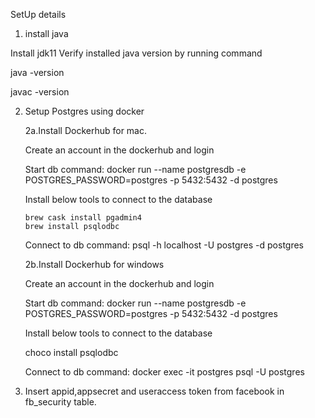 SetUp details

1. install java

Install jdk11
Verify installed java version by running command

java -version

javac -version

2. Setup Postgres using docker
    
    2a.Install Dockerhub for mac.
    
    Create an account in the dockerhub and login
    
    Start db command:
    docker run --name postgresdb -e POSTGRES_PASSWORD=postgres -p 5432:5432 -d postgres

    Install below tools to connect to the database

       brew cask install pgadmin4   
       brew install psqlodbc

    Connect to db command:
    psql -h localhost -U postgres -d postgres

   2b.Install Dockerhub for windows
   
    Create an account in the dockerhub and login
    
    Start db command:
    docker run --name postgresdb -e POSTGRES_PASSWORD=postgres -p 5432:5432 -d postgres

    Install below tools to connect to the database
    
      choco install psqlodbc
      
    Connect to db command:
      docker exec -it postgres psql -U postgres
      
 3. Insert appid,appsecret and useraccess token from facebook in fb_security table.


